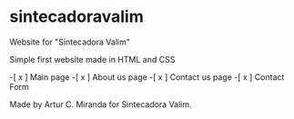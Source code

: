 # sintecadoravalim
Website for "Sintecadora Valim"


Simple first website made in HTML and CSS

-[ x ] Main page
-[ x ] About us page
-[ x ] Contact us page
-[ x ] Contact Form


Made by Artur C. Miranda for Sintecadora Valim.
